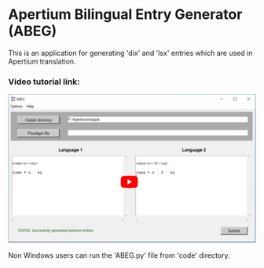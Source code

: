 # Apertium Bilingual Entry Generator (ABEG)

This is an application for generating 'dix' and 'lsx' entries which are used in Apertium translation.

### Video tutorial link:

[![Watch the video](https://github.com/nehalkalita/ABEG/blob/main/screenshot.png)](https://www.youtube.com/watch?v=AgFNe2tKhJw)

Non Windows users can run the 'ABEG.py' file from 'code' directory.

